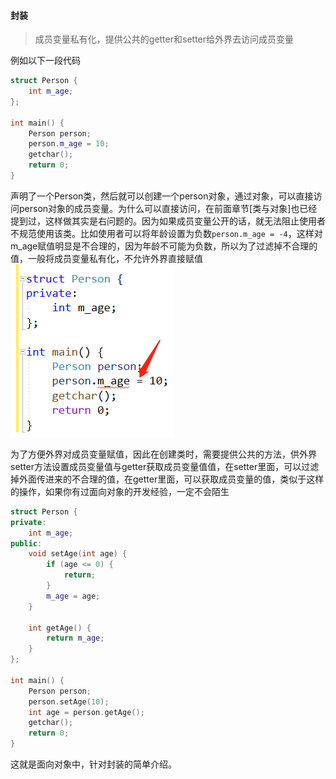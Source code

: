 #### 封装

> 成员变量私有化，提供公共的getter和setter给外界去访问成员变量

例如以下一段代码

```C++
struct Person {
	int m_age;
};

int main() {
	Person person;
	person.m_age = 10;
	getchar();
	return 0;
}
```

声明了一个Person类，然后就可以创建一个person对象，通过对象，可以直接访问person对象的成员变量。为什么可以直接访问，在前面章节[类与对象]也已经提到过，这样做其实是右问题的。因为如果成员变量公开的话，就无法阻止使用者不规范使用该类。比如使用者可以将年龄设置为负数`person.m_age = -4`，这样对m_age赋值明显是不合理的，因为年龄不可能为负数，所以为了过滤掉不合理的值，一般将成员变量私有化，不允许外界直接赋值
![1573350039214](https://github.com/MSTGit/CPPNOTE/blob/master/Encapsulation/Resource/1573350039214.png)

为了方便外界对成员变量赋值，因此在创建类时，需要提供公共的方法，供外界setter方法设置成员变量值与getter获取成员变量值值，在setter里面，可以过滤掉外面传进来的不合理的值，在getter里面，可以获取成员变量的值，类似于这样的操作，如果你有过面向对象的开发经验，一定不会陌生

```C++
struct Person {
private:
	int m_age;
public:
	void setAge(int age) {
		if (age <= 0) {
			return;
		}
		m_age = age;
	}

	int getAge() {
		return m_age;
	}
};

int main() {
	Person person;
	person.setAge(10);
	int age = person.getAge();
	getchar();
	return 0;
}
```

这就是面向对象中，针对封装的简单介绍。